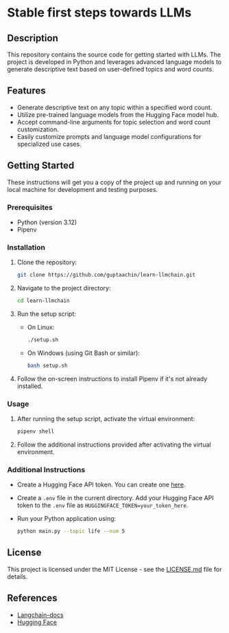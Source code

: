 # Stable first steps towards LLMs

## Description

This repository contains the source code for getting started with LLMs. The project is developed in Python and leverages advanced language models to generate descriptive text based on user-defined topics and word counts.

## Features

- Generate descriptive text on any topic within a specified word count.
- Utilize pre-trained language models from the Hugging Face model hub.
- Accept command-line arguments for topic selection and word count customization.
- Easily customize prompts and language model configurations for specialized use cases.

## Getting Started

These instructions will get you a copy of the project up and running on your local machine for development and testing purposes.

### Prerequisites

- Python (version 3.12)
- Pipenv

### Installation

1. Clone the repository:

   ```bash
   git clone https://github.com/guptaachin/learn-llmchain.git
   ```

2. Navigate to the project directory:

   ```bash
   cd learn-llmchain
   ```

3. Run the setup script:

   - On Linux:

     ```bash
     ./setup.sh
     ```

   - On Windows (using Git Bash or similar):

     ```bash
     bash setup.sh
     ```

4. Follow the on-screen instructions to install Pipenv if it's not already installed.

### Usage

1. After running the setup script, activate the virtual environment:

   ```bash
   pipenv shell
   ```

2. Follow the additional instructions provided after activating the virtual environment.

### Additional Instructions

- Create a Hugging Face API token. You can create one [here](https://huggingface.co/join).
- Create a `.env` file in the current directory. Add your Hugging Face API token to the `.env` file as `HUGGINGFACE_TOKEN=your_token_here`.
- Run your Python application using:

  ```bash
  python main.py --topic life --num 5
  ```

## License

This project is licensed under the MIT License - see the [LICENSE.md](LICENSE.md) file for details.

## References

- [Langchain-docs](https://api.python.langchain.com/en/latest/langchain_api_reference.html)
- [Hugging Face](https://huggingface.co/)

